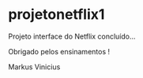 # projetonetflix1
Projeto interface do Netflix concluído...

Obrigado pelos ensinamentos !

Markus Vinicius
